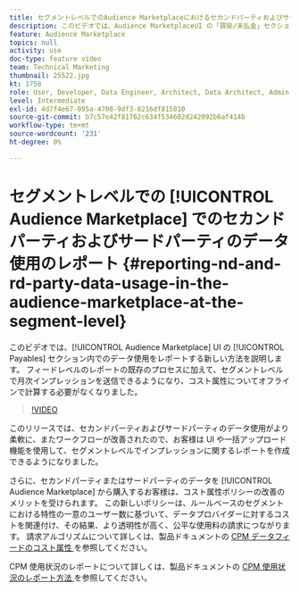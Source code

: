 ```yaml
---
title: セグメントレベルでのAudience Marketplaceにおけるセカンドパーティおよびサードパーティのデータ使用のレポート
description: このビデオでは、Audience MarketplaceUI の「買掛/未払金」セクション内でのデータ使用をレポートする新しい方法を説明します。 フィードレベルのレポートの既存のプロセスに加えて、セグメントレベルで月次インプレッションを送信できるようになり、コスト属性についてオフラインで計算する必要がなくなりました。
feature: Audience Marketplace
topics: null
activity: use
doc-type: feature video
team: Technical Marketing
thumbnail: 25522.jpg
kt: 1758
role: User, Developer, Data Engineer, Architect, Data Architect, Admin, Leader
level: Intermediate
exl-id: 4d7f4e67-095a-4708-9df3-8216df815810
source-git-commit: b7c57e42f81762c634f534602d242092b6af414b
workflow-type: tm+mt
source-wordcount: '231'
ht-degree: 0%

---
```


# セグメントレベルでの [!UICONTROL Audience Marketplace] でのセカンドパーティおよびサードパーティのデータ使用のレポート {#reporting-nd-and-rd-party-data-usage-in-the-audience-marketplace-at-the-segment-level}

このビデオでは、[!UICONTROL Audience Marketplace] UI の [!UICONTROL Payables] セクション内でのデータ使用をレポートする新しい方法を説明します。 フィードレベルのレポートの既存のプロセスに加えて、セグメントレベルで月次インプレッションを送信できるようになり、コスト属性についてオフラインで計算する必要がなくなりました。

>[!VIDEO](https://video.tv.adobe.com/v/25522/?quality=12)

このリリースでは、セカンドパーティおよびサードパーティのデータ使用がより柔軟に、またワークフローが改善されたので、お客様は UI や一括アップロード機能を使用して、セグメントレベルでインプレッションに関するレポートを作成できるようになりました。

さらに、セカンドパーティまたはサードパーティのデータを [!UICONTROL Audience Marketplace] から購入するお客様は、コスト属性ポリシーの改善のメリットを受けられます。 この新しいポリシーは、ルールベースのセグメントにおける特性の一意のユーザー数に基づいて、データプロバイダーに対するコストを関連付け、その結果、より透明性が高く、公平な使用料の請求につながります。 請求アルゴリズムについて詳しくは、製品ドキュメントの [CPM データフィードのコスト属性 ](https://experiencecloud.adobe.com/resources/help/ja_JP/aam/marketplace_cpm_billing.html) を参照してください。

CPM 使用状況のレポートについて詳しくは、製品ドキュメントの [CPM 使用状況のレポート方法 ](https://experiencecloud.adobe.com/resources/help/ja_JP/aam/t_marketplace_report_cpm_usage.html) を参照してください。
